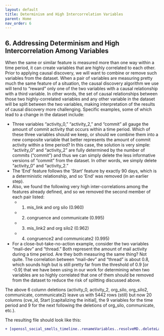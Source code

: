 ```yaml
---
layout: default
title: Determinism and High Intercorrelation Variables
parent: Home
nav_order: 6
---
```


## 6. Addressing Determinism and High Intercorrelation Among Variables

When the same or similar feature is measured more than one way within a time period, it can create variables that are highly correlated to each other. Prior to applying causal discovery, we will want to combine or remove such variables from the dataset. When a pair of variables are measuring pretty much the same feature of a situation, the causal discovery algorithm we use will tend to “reward” only one of the two variables with a causal relationship with a third variable. In other words, the set of causal relationships between those two highly-correlated variables and any other variable in the dataset will be split between the two variables, making interpretation of the results of causal discovery more challenging. Specific examples, some of which lead to a change in the dataset include:

 * Three variables “activity_0,” “activity_2,” and “commit” all gauge the amount of commit activity that occurs within a time period. Which of these three variables should we keep, or should we combine them into a new composite variable that better represents the amount of commit activity within a time period? In this case, the solution is very simple: “activity_0” and “activity_2” are fully determined by the number of commits (“commit”) and thus we can simply delete the less informative versions of “commit” from the dataset. In other words, we simply delete “activity_0” and “activity_2.”
 * The ‘End’ feature follows the ’Start’ feature by exactly 90 days, which is a deterministic relationship, and so ’End’ was removed (in an earlier step).
 * Also, we found the following very high inter-correlations among the features already defined, and so we removed the second member of each pair listed:
    * 1) mis_link and org silo (0.960)
    * 2) congruence and communicate (0.995)
    * 3) mis_link2 and org silo2 (0.962)
    * 4) congruence2 and communicate2 (0.995)
 * For a close-but-take-no-action example, consider the two variables “mail-dev” and “thread.” Both represent the amount of mail activity during a time period. Are they both measuring the same thing? Not quite. The correlation between “mail-dev” and “thread” is about 0.8, which sounds high but is still pretty far from the threshold of 0.9 [or -0.9] that we have been using in our work for determining when two variables are so highly correlated that one of them should be removed from the dataset to reduce the risk of splitting discussed above.

The above 6 column deletions (activity_0, activity_2, org_silo, org_silo2, communicate, communicate2) leave us with 5442 rows (still) but now 20 columns (cve_id, Start [capitalizing the initial], the 9 variables for the time period and 9 for the next following the deletions of org_silo, communicate, etc.).

The resulting file should look like this:

```diff
+ [openssl_social_smells_timeline..renameVariables..resolveMD..deleteLastRecordEachCVE..deleteShortCVEs..delDmsmHighCorr.csv
```
